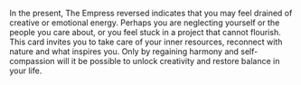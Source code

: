In the present, The Empress reversed indicates that you may feel drained of creative or emotional energy. Perhaps you are neglecting yourself or the people you care about, or you feel stuck in a project that cannot flourish.  
This card invites you to take care of your inner resources, reconnect with nature and what inspires you. Only by regaining harmony and self-compassion will it be possible to unlock creativity and restore balance in your life.
